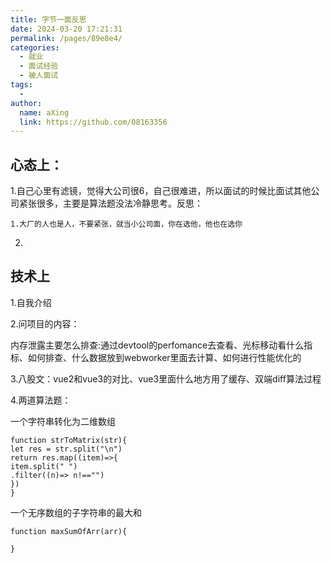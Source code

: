 ```yaml
---
title: 字节一面反思
date: 2024-03-20 17:21:31
permalink: /pages/89e8e4/
categories:
  - 就业
  - 面试经验
  - 被人面试
tags:
  - 
author: 
  name: aXing
  link: https://github.com/08163356
---
```

## 心态上：

1.自己心里有滤镜，觉得大公司很6，自己很难进，所以面试的时候比面试其他公司紧张很多，主要是算法题没法冷静思考。反思：

```
1.大厂的人也是人，不要紧张，就当小公司面，你在选他，他也在选你
```

2.

## 技术上

1.自我介绍

2.问项目的内容：

内存泄露主要怎么排查:通过devtool的perfomance去查看、光标移动看什么指标、如何排查、什么数据放到webworker里面去计算、如何进行性能优化的

3.八股文：vue2和vue3的对比、vue3里面什么地方用了缓存、双端diff算法过程

4.两道算法题：

一个字符串转化为二维数组

```
function strToMatrix(str){
let res = str.split("\n")
return res.map((item)=>{ 
item.split(" ")
.filter((n)=> n!=="") 
})
}
```

一个无序数组的子字符串的最大和

```
function maxSumOfArr(arr){

}
```

